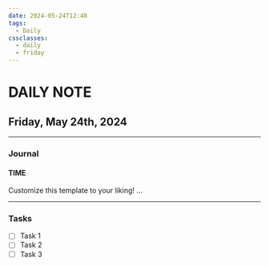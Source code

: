 ```yaml
---
date: 2024-05-24T12:48
tags:
  - Daily
cssclasses:
  - daily
  - friday
---
```

# DAILY NOTE
## Friday, May 24th, 2024
***
### Journal
#### TIME
Customize this template to your liking!
...
***
### Tasks
- [ ] Task 1
- [ ] Task 2
- [ ] Task 3